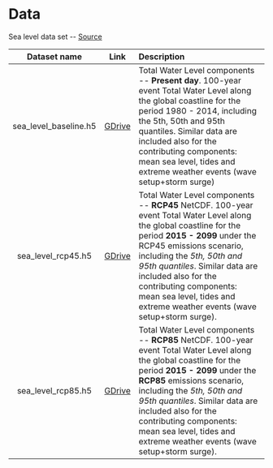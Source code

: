 # Data

Sea level data set -- [Source](http://data.jrc.ec.europa.eu/dataset/jrc-liscoast-10012)

|      Dataset name      |                                     Link                                     | Description                                                                                                                                     |
| :--------------------: | :--------------------------------------------------------------------------: | :---------------------------------------------------------------------------------------------------------------------------------------------- |
| sea_level_baseline.h5 | [GDrive](https://drive.google.com/open?id=19DXUJCrTZAvXtGX6JStrbMFDHu-I6s4t)  | Total Water Level components -- **Present day**. 100-year event Total Water Level along the global coastline for the period 1980 - 2014, including the 5th, 50th and 95th quantiles. Similar data are included also for the contributing components: mean sea level, tides and extreme weather events (wave setup+storm surge) |
|  sea_level_rcp45.h5  | [GDrive](https://drive.google.com/open?id=1HRSdEsSuhjZKr_5OlqGwYMaJzqK3Oo-T) | Total Water Level components -- **RCP45** NetCDF. 100-year event Total Water Level along the global coastline for the period **2015 - 2099** under the RCP45 emissions scenario, including the *5th, 50th and 95th quantiles*. Similar data are included also for the contributing components: mean sea level, tides and extreme weather events (wave setup+storm surge).                                                |
| sea_level_rcp85.h5 | [GDrive](https://drive.google.com/open?id=1JGWJF-BdLBMIhiq1608vs4z-WkTsNSZi)  | Total Water Level components -- **RCP85** NetCDF. 100-year event Total Water Level along the global coastline for the period **2015 - 2099** under the **RCP85** emissions scenario, including the *5th, 50th and 95th quantiles*. Similar data are included also for the contributing components: mean sea level, tides and extreme weather events (wave setup+storm surge).  |

